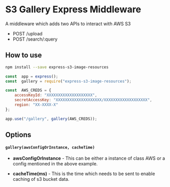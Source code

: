
# S3 Gallery Express Middleware

 A middleware which adds two APIs to interact with AWS S3 

- POST /upload
- POST /search/:query


## How to use

```bash
npm install --save express-s3-image-resources
```

```js
const  app = express();
const  gallery = require("express-s3-image-resources");

const  AWS_CREDS = {
	accessKeyId: "XXXXXXXXXXXXXXXXXXXX",
	secretAccessKey: "XXXXXXXXXXXXXXXXXXXX/XXXXXXXXXXXXXXXXXXX",
	region: "XX-XXXX-X"
};

app.use("/gallery", gallery(AWS_CREDS));
```


## Options

####  ```gallery(awsConfigOrInstance, cacheTime)```


- **awsConfigOrInstance** - This can be either a instance of class AWS or a config mentioned in the above example.

- **cacheTime(ms)** - This is the time which needs to be sent to enable caching of s3 bucket data.